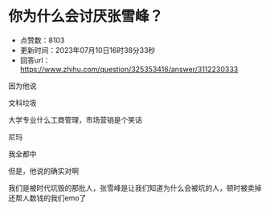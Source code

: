 # 你为什么会讨厌张雪峰？
- 点赞数：8103
- 更新时间：2023年07月10日16时38分33秒
- 回答url：https://www.zhihu.com/question/325353416/answer/3112230333
<body>
 <p data-pid="KwCTBxe4">因为他说</p>
 <p data-pid="kGhPLON0">文科垃圾</p>
 <p data-pid="22zkbrp8">大学专业什么工商管理，市场营销是个笑话</p>
 <p data-pid="a4rggWE1">尼玛</p>
 <p data-pid="E1qeZN5N">我全都中</p>
 <p data-pid="HTeamrsA">但是，他说的确实对啊</p>
 <p data-pid="XQh16PAU">我们是被时代坑毁的那批人，张雪峰是让我们知道为什么会被坑的人，顿时被卖掉还帮人数钱的我们emo了</p>
</body>